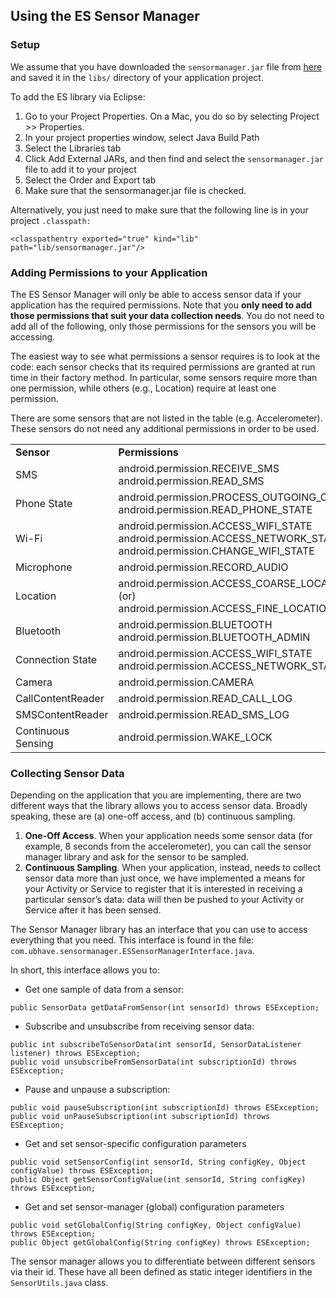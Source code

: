 ## Using the ES Sensor Manager

### Setup

We assume that you have downloaded the ```sensormanager.jar``` file from [here](https://github.com/nlathia/SensorManager/blob/master/bin/sensormanager.jar) and saved it in the ```libs/``` directory of your application project. 

To add the ES library via Eclipse:

1. Go to your Project Properties. On a Mac, you do so by selecting Project >> Properties.
2. In your project properties window, select Java Build Path
3. Select the Libraries tab
4. Click Add External JARs, and then find and select the ```sensormanager.jar``` file to add it to your project
5. Select the Order and Export tab
6. Make sure that the sensormanager.jar file is checked.

Alternatively, you just need to make sure that the following line is in your project ```.classpath:```

```
<classpathentry exported="true" kind="lib" path="lib/sensormanager.jar"/>
```

### Adding Permissions to your Application

The ES Sensor Manager will only be able to access sensor data if your application has the required permissions. Note that you **only need to add those permissions that suit your data collection needs**. You do not need to add all of the following, only those permissions for the sensors you will be accessing.

The easiest way to see what permissions a sensor requires is to look at the code: each sensor checks that its required permissions are granted at run time in their factory method. In particular, some sensors require more than one permission, while others (e.g., Location) require at least one permission.

There are some sensors that are not listed in the table (e.g. Accelerometer). These sensors do not need any additional permissions in order to be used.


<table>
<tbody>
<tr>
<td><b>Sensor</b></td>
<td><b>Permissions</b></td>
</tr>

<tr>
<td>SMS</td>
<td>android.permission.RECEIVE_SMS
<br>android.permission.READ_SMS
</td>
</tr>

<tr>
<td>Phone State</td>
<td>android.permission.PROCESS_OUTGOING_CALLS
<br>android.permission.READ_PHONE_STATE
</td>
</tr>

<tr>
<td>Wi-Fi</td>
<td>android.permission.ACCESS_WIFI_STATE
<br>android.permission.ACCESS_NETWORK_STATE
<br>android.permission.CHANGE_WIFI_STATE
</td>
</tr>

<tr>
<td>Microphone</td>
<td>android.permission.RECORD_AUDIO
</td>
</tr>

<tr>
<td>Location</td>
<td>android.permission.ACCESS_COARSE_LOCATION
<br>(or) android.permission.ACCESS_FINE_LOCATION
</td>
</tr>

<tr>
<td>Bluetooth</td>
<td>android.permission.BLUETOOTH
<br>android.permission.BLUETOOTH_ADMIN
</td>
</tr>

<tr>
<td>Connection State</td>
<td>android.permission.ACCESS_WIFI_STATE
<br>android.permission.ACCESS_NETWORK_STATE
</td>
</tr>

<tr>
<td>Camera</td>
<td>android.permission.CAMERA
</td>
</tr>

<tr>
<td>CallContentReader</td>
<td>android.permission.READ_CALL_LOG
</td>
</tr>

<tr>
<td>SMSContentReader</td>
<td>android.permission.READ_SMS_LOG
</td>
</tr>

<tr>
<td>Continuous Sensing</td>
<td>android.permission.WAKE_LOCK
</td>
</tr>

</tbody>
</table>

### Collecting Sensor Data

Depending on the application that you are implementing, there are two different ways that the library allows you to access sensor data. Broadly speaking, these are (a) one-off access, and (b) continuous sampling.

1. **One-Off Access**. When your application needs some sensor data (for example, 8 seconds from the accelerometer), you can call the sensor manager library and ask for the sensor to be sampled.
2. **Continuous Sampling**. When your application, instead, needs to collect sensor data more than just once, we have implemented a means for your Activity or Service to register that it is interested in receiving a particular sensor’s data: data will then be pushed to your Activity or Service after it has been sensed.

The Sensor Manager library has an interface that you can use to access everything that you need. This interface is found in the file: ```com.ubhave.sensormanager.ESSensorManagerInterface.java```.

In short, this interface allows you to:
* Get one sample of data from a sensor:
```
public SensorData getDataFromSensor(int sensorId) throws ESException;
```
* Subscribe and unsubscribe from receiving sensor data:
```
public int subscribeToSensorData(int sensorId, SensorDataListener listener) throws ESException;
public void unsubscribeFromSensorData(int subscriptionId) throws ESException;
```
* Pause and unpause a subscription:
```
public void pauseSubscription(int subscriptionId) throws ESException;
public void unPauseSubscription(int subscriptionId) throws ESException;
```
* Get and set sensor-specific configuration parameters
```
public void setSensorConfig(int sensorId, String configKey, Object configValue) throws ESException;
public Object getSensorConfigValue(int sensorId, String configKey) throws ESException;
```
* Get and set sensor-manager (global) configuration parameters  
```
public void setGlobalConfig(String configKey, Object configValue) throws ESException;
public Object getGlobalConfig(String configKey) throws ESException;
```

The sensor manager allows you to differentiate between different sensors via their id. These have all been defined as static integer identifiers in the ```SensorUtils.java``` class.

#### 

